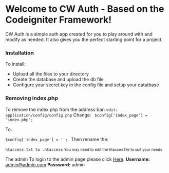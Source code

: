<h1>Welcome to CW Auth - Based on the Codeigniter Framework!</h1>
CW Auth is a simple auth app created for you to play around with and modify as needed. It also gives you the perfect starting point for a project.
		
<h3>Installation</h3>
To install:
		<ul>
			<li>Upload all the files to your directory</li>
			<li>Create the database and upload the db file</li>
			<li>Configure your secret key in the config file and setup your datatbase</li>
		</ul>


<h3>Removing index.php</h3>
To remove the index.php from the address bar:
<code>edit: application/config/config.php</code>
Change:
<code> $config['index_page'] = 'index.php'; </code><p>To:</p><code>$config['index_page'] = ''; </code>
Then rename the:</p>
<code>htaccess.txt to .htaccess</code>
<small>You may need to edit the htacces file to suit your needs</small>

		
The admin</h3>
To login to the admin page please click <a href="<?php echo base_url('index.php/admin');?>">Here</a>.
<strong>Username:</strong> admin@admin.com
<strong>Password:</strong> admin
